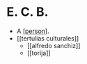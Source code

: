 # E. C. B.

- A [[person]].
- [[tertulias culturales]]
  - [[alfredo sanchiz]]
  - [[torija]]



[//begin]: # "Autogenerated link references for markdown compatibility"
[person]: person "Person"
[//end]: # "Autogenerated link references"